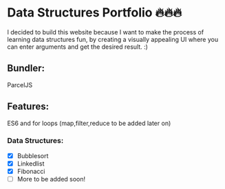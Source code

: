 # Data Structures Portfolio 🔥🔥🔥 #

I decided to build this website because I want to make the process of learning data structures fun, by creating a visually appealing UI where you can enter arguments and get the desired result. :)


## Bundler: ##

ParcelJS

## Features: ## 

ES6 and for loops (map,filter,reduce to be added later on)

### Data Structures: ###



- [x] Bubblesort 
- [x] Linkedlist
- [x] Fibonacci
- [ ] More to be added soon!
